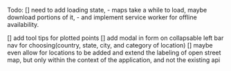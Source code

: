 Todo:
  [] need to add loading state, 
    - maps take a while to load, maybe download portions of it, 
    - and implement service worker for offline availability.

  [] add tool tips for plotted points
  [] add modal in form on collapsable left bar nav for choosing(country, state, city, and category of location)
  [] maybe even allow for locations to be added and extend the labeling of open street map, but only within the context of the application, and not 
     the existing api